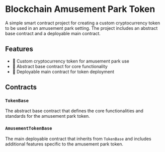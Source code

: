 # Blockchain Amusement Park Token

A simple smart contract project for creating a custom cryptocurrency token to be used in an amusement park setting. The project includes an abstract base contract and a deployable main contract.

## Features

- 🎢 Custom cryptocurrency token for amusement park use
- 📜 Abstract base contract for core functionality
- 🚀 Deployable main contract for token deployment

## Contracts

### `TokenBase`

The abstract base contract that defines the core functionalities and standards for the amusement park token.

### `AmusementTokenBase`

The main deployable contract that inherits from `TokenBase` and includes additional features specific to the amusement park token.
